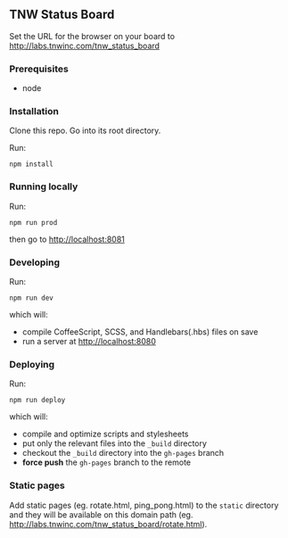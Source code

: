 ## TNW Status Board

Set the URL for the browser on your board to http://labs.tnwinc.com/tnw_status_board

### Prerequisites

* node

### Installation

Clone this repo. Go into its root directory.

Run:

```
npm install
```

### Running locally

Run:

```
npm run prod
```

then go to [http://localhost:8081](http://localhost:8081)

### Developing

Run:

```
npm run dev
```

which will:

* compile CoffeeScript, SCSS, and Handlebars(.hbs) files on save
* run a server at [http://localhost:8080](http://localhost:8080)

### Deploying

Run:

```
npm run deploy
```

which will:

* compile and optimize scripts and stylesheets
* put only the relevant files into the `_build` directory
* checkout the `_build` directory into the `gh-pages` branch
* **force push** the `gh-pages` branch to the remote

### Static pages

Add static pages (eg. rotate.html, ping_pong.html) to the `static` directory and they will be available on this domain path (eg. http://labs.tnwinc.com/tnw_status_board/rotate.html).
